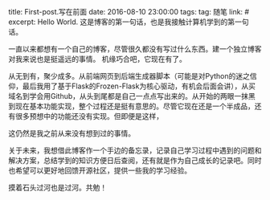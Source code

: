 title: First-post.写在前面
date: 2016-08-10 23:00:00
tags: 
    tag: 随笔
    link: #
excerpt: Hello World. 这是博客的第一句话，也是我接触计算机学到的第一句话。

一直以来都想有一个自己的博客，尽管很久都没有写过什么东西。建一个独立博客对我来说也是挺遥远的事情。 机缘巧合吧，它现在有了。

从无到有，聚少成多。从前端网页到后端生成器脚本（可能是对Python的迷之信仰，最后我用了基于Flask的Frozen-Flask为核心驱动，有机会后面会讲），从买域名到学会用Github，从头到尾都是自己一点点写出来的。从开始的两眼一抹黑到现在基本功能实现，整个过程还是挺有意思的。尽管它现在还是一个半成品，还有很多预想中的功能还没有实现。但即便是这样，

这仍然是我之前从来没有想到过的事情。

关于未来，我想借此博客作一个手边的备忘录，记录自己学习过程中遇到的问题和解决方案，总结学到的知识方便日后查阅，还有就是作为自己成长的记录吧。同时也希望可以更好地回馈开源社区，提供一些我的学习经验。

摸着石头过河也是过河。共勉！


